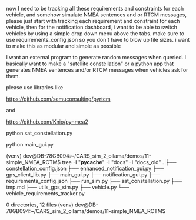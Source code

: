 now I need to be tracking all these requirements and constraints for each vehicle, and somehow simulate NMEA sentences and or RTCM messages, please just start with tracking each requirement and constraint for each vehicle, then for the notification dashboard, i want to be able to switch vehicles by using a simple drop down menu above the tabs. make sure to use requirements_config.json so you don't have to blow up file sizes. i want to make this as modular and simple as possible

I want an external program to generate random messages when queried. I basically want to make a "satellite constellation" or a python app that generates NMEA sentences and/or RTCM messages when vehicles ask for them.

please use libraries like

https://github.com/semuconsulting/pyrtcm

and

https://github.com/Knio/pynmea2


python sat_constellation.py

python main_gui.py




(venv) dev@DB-78GB094:~/CARS_sim_2_ollama/demos/11-simple_NMEA_RCTM$ tree -I "__pycache__" -I "docs" -I "docs_old"
.
├── constellation_config.json
├── enhanced_notification_gui.py
├── gps_client_lib.py
├── main_gui.py
├── notification_gui.py
├── requirements_config.json
├── run_sim.py
├── sat_constellation.py
├── tmp.md
├── utils_gps_sim.py
├── vehicle.py
└── vehicle_requirements_tracker.py

0 directories, 12 files
(venv) dev@DB-78GB094:~/CARS_sim_2_ollama/demos/11-simple_NMEA_RCTM$ 